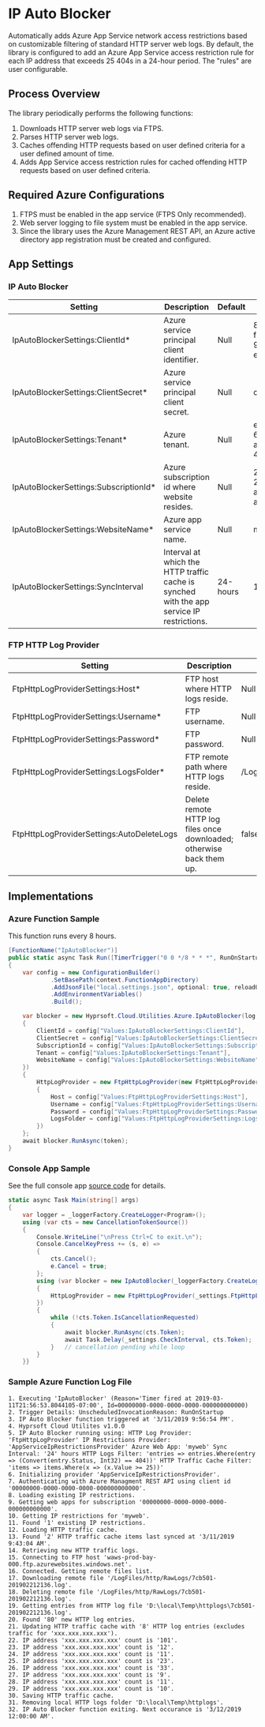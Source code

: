 # IP Auto Blocker
Automatically adds Azure App Service network access restrictions based on customizable filtering of standard HTTP server web logs.  By default, the library is configured to add an Azure App Service access restriction rule for each IP address that exceeds 25 404s in a 24-hour period.  The "rules" are user configurable.

## Process Overview
The library periodically performs the following functions:
1. Downloads HTTP server web logs via FTPS.
2. Parses HTTP server web logs.
4. Caches offending HTTP requests based on user defined criteria for a user defined amount of time.
5. Adds App Service access restriction rules for cached offending HTTP requests based on user defined criteria.

## Required Azure Configurations
1. FTPS must be enabled in the app service (FTPS Only recommended).
2. Web server logging to file system must be enabled in the app service.
3. Since the library uses the Azure Management REST API, an Azure active directory app registration must be created and configured.

## App Settings
### IP Auto Blocker
Setting | Description | Default | Sample Value
--- | --- | --- | ---
IpAutoBlockerSettings:ClientId* | Azure service principal client identifier. | Null | 8a171fc2-f71f-4eb3-95fd-e4e5da70f8d2
IpAutoBlockerSettings:ClientSecret* | Azure service principal client secret. | Null | cl13ntS3cr3t 
IpAutoBlockerSettings:Tenant* | Azure tenant. | Null | edb1b40-6058-439e-a656-46d8d02c4645
IpAutoBlockerSettings:SubscriptionId* | Azure subscription id where website resides. | Null | 29abab24-250f-4227-adcc-ab81b84ae9df
IpAutoBlockerSettings:WebsiteName* | Azure app service name. | Null | mywebsite
IpAutoBlockerSettings:SyncInterval | Interval at which the HTTP traffic cache is synched with the app service IP restrictions. | 24-hours  | 1.00:00:00

### FTP HTTP Log Provider
Setting | Description | Default | Sample Value
--- | --- | --- | ---
FtpHttpLogProviderSettings:Host* | FTP host where HTTP logs reside. | Null | waws-prod-bay-011.ftp.azurewebsites.windows.net
FtpHttpLogProviderSettings:Username* | FTP username. | Null| mywebsite\\$mywebsite
FtpHttpLogProviderSettings:Password* | FTP password. | Null | ftpp@ssw0rd
FtpHttpLogProviderSettings:LogsFolder* | FTP remote path where HTTP logs reside. | /LogFiles/http/RawLogs | /LogFiles/mylogs
FtpHttpLogProviderSettings:AutoDeleteLogs | Delete remote HTTP log files once downloaded; otherwise back them up. | false | true

## Implementations
### Azure Function Sample
This function runs every 8 hours.
```csharp
[FunctionName("IpAutoBlocker")]
public static async Task Run([TimerTrigger("0 0 */8 * * *", RunOnStartup = true)]TimerInfo myTimer, ILogger log, Microsoft.Azure.WebJobs.ExecutionContext context, CancellationToken token)
{
    var config = new ConfigurationBuilder()
            .SetBasePath(context.FunctionAppDirectory)
            .AddJsonFile("local.settings.json", optional: true, reloadOnChange: true)
            .AddEnvironmentVariables()
            .Build();

    var blocker = new Hyprsoft.Cloud.Utilities.Azure.IpAutoBlocker(log, new IpAutoBlockerSettings
    {
        ClientId = config["Values:IpAutoBlockerSettings:ClientId"],
        ClientSecret = config["Values:IpAutoBlockerSettings:ClientSecret"],
        SubscriptionId = config["Values:IpAutoBlockerSettings:SubscriptionId"],
        Tenant = config["Values:IpAutoBlockerSettings:Tenant"],
        WebsiteName = config["Values:IpAutoBlockerSettings:WebsiteName"]
    })
    {
        HttpLogProvider = new FtpHttpLogProvider(new FtpHttpLogProviderSettings
        {
            Host = config["Values:FtpHttpLogProviderSettings:Host"],
            Username = config["Values:FtpHttpLogProviderSettings:Username"],
            Password = config["Values:FtpHttpLogProviderSettings:Password"],
            LogsFolder = config["Values:FtpHttpLogProviderSettings:LogsFolder"]
        })
    };
    await blocker.RunAsync(token);
}
```
### Console App Sample
See the full console app [source code](https://github.com/hyprsoftcorp/IpAutoBlocker/blob/master/Hyprsoft.IpAutoBlocker/Program.cs) for details.
```csharp
static async Task Main(string[] args)
{
    var logger = _loggerFactory.CreateLogger<Program>();
    using (var cts = new CancellationTokenSource())
    {
        Console.WriteLine("\nPress Ctrl+C to exit.\n");
        Console.CancelKeyPress += (s, e) =>
        {
            cts.Cancel();
            e.Cancel = true;
        };
        using (var blocker = new IpAutoBlocker(_loggerFactory.CreateLogger<IpAutoBlocker>(), _settings.IpAutoBlockerSettings)
        {
            HttpLogProvider = new FtpHttpLogProvider(_settings.FtpHttpLogProviderSettings)
        })
        {
            while (!cts.Token.IsCancellationRequested)
            {
                await blocker.RunAsync(cts.Token);
                await Task.Delay(_settings.CheckInterval, cts.Token);
            }   // cancellation pending while loop
        }
    }}
```

### Sample Azure Function Log File
```
1. Executing 'IpAutoBlocker' (Reason='Timer fired at 2019-03-11T21:56:53.8044105-07:00', Id=00000000-0000-0000-0000-000000000000)
2. Trigger Details: UnscheduledInvocationReason: RunOnStartup
3. IP Auto Blocker function triggered at '3/11/2019 9:56:54 PM'.
4. Hyprsoft Cloud Utilites v1.0.0
5. IP Auto Blocker running using: HTTP Log Provider: 'FtpHttpLogProvider' IP Restrictions Provider: 'AppServiceIpRestrictionsProvider' Azure Web App: 'myweb' Sync Interval: '24' hours HTTP Logs Filter: 'entries => entries.Where(entry => (Convert(entry.Status, Int32) == 404))' HTTP Traffic Cache Filter: 'items => items.Where(x => (x.Value >= 25))'
6. Initializing provider 'AppServiceIpRestrictionsProvider'.
7. Authenticating with Azure Managment REST API using client id '00000000-0000-0000-0000-000000000000'.
8. Loading existing IP restrictions.
9. Getting web apps for subscription '00000000-0000-0000-0000-000000000000'.
10. Getting IP restrictions for 'myweb'.
11. Found '1' existing IP restrictions.
12. Loading HTTP traffic cache.
13. Found '2' HTTP traffic cache items last synced at '3/11/2019 9:43:04 AM'.
14. Retrieving new HTTP traffic logs.
15. Connecting to FTP host 'waws-prod-bay-000.ftp.azurewebsites.windows.net'.
16. Connected. Getting remote files list.
17. Downloading remote file '/LogFiles/http/RawLogs/7cb501-201902212136.log'.
18. Deleting remote file '/LogFiles/http/RawLogs/7cb501-201902212136.log'.
19. Getting entries from HTTP log file 'D:\local\Temp\httplogs\7cb501-201902212136.log'.
20. Found '80' new HTTP log entries.
21. Updating HTTP traffic cache with '8' HTTP log entries (excludes traffic for 'xxx.xxx.xxx.xxx').
22. IP address 'xxx.xxx.xxx.xxx' count is '101'.
23. IP address 'xxx.xxx.xxx.xxx' count is '12'.
24. IP address 'xxx.xxx.xxx.xxx' count is '11'.
25. IP address 'xxx.xxx.xxx.xxx' count is '23'.
26. IP address 'xxx.xxx.xxx.xxx' count is '33'.
27. IP address 'xxx.xxx.xxx.xxx' count is '9'.
28. IP address 'xxx.xxx.xxx.xxx' count is '11'.
29. IP address 'xxx.xxx.xxx.xxx' count is '10'.
30. Saving HTTP traffic cache.
31. Removing local HTTP logs folder 'D:\local\Temp\httplogs'.
32. IP Auto Blocker function exiting. Next occurance is '3/12/2019 12:00:00 AM'.
```